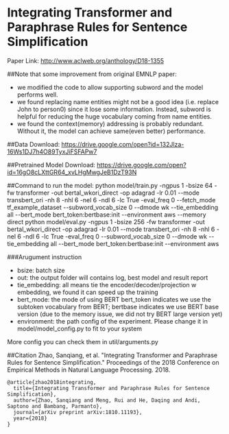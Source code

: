 # Integrating Transformer and Paraphrase Rules for Sentence Simplification
Paper Link: http://www.aclweb.org/anthology/D18-1355


##Note that some improvement from original EMNLP paper: 
- we modified the code to allow supporting subword and the model performs well.
- we found replacing name entities might not be a good idea (i.e. replace John to person0) since it lose some information. Instead, subword is helpful for reducing the huge vocabulary coming from name entities.
- we found the context(memory) addressing is probably redundant. Without it, the model can achieve same(even better) performance.

##Data Download:
https://drive.google.com/open?id=132Jlza-16Ws1DJ7h4O89TyxJiFSFAPw7

##Pretrained Model Download:
https://drive.google.com/open?id=16gO8cLXttGR64_xvLHgMwgJeB1DzT93N

##Command to run the model:
python model/train.py -ngpus 1 -bsize 64 -fw transformer -out bertal_wkori_direct -op adagrad -lr 0.01 --mode transbert_ori -nh 8 -nhl 6 -nel 6 -ndl 6 -lc True -eval_freq 0 --fetch_mode tf_example_dataset --subword_vocab_size 0 --dmode wk --tie_embedding all --bert_mode bert_token:bertbase:init --environment aws --memory direct
python model/eval.py  -ngpus 1 -bsize 256 -fw transformer -out bertal_wkori_direct -op adagrad -lr 0.01 --mode transbert_ori -nh 8 -nhl 6 -nel 6 -ndl 6 -lc True -eval_freq 0 --subword_vocab_size 0 --dmode wk --tie_embedding all --bert_mode bert_token:bertbase:init --environment aws

###Arugument instruction
- bsize: batch size
- out: the output folder will contains log, best model and result report
- tie_embedding: all means tie the encoder/decoder/projection w embedding, we found it can speed up the training
- bert_mode: the mode of using BERT bert_token indicates we use the subtoken vocabulary from BERT; bertbase indicates we use BERT base version (due to the memory issue, we did not try BERT large version yet)
- environment: the path config of the experiment. Please change it in model/model_config.py to fit to your system


More config you can check them in util/arguments.py


##Citation
Zhao, Sanqiang, et al. "Integrating Transformer and Paraphrase Rules for Sentence Simplification." Proceedings of the 2018 Conference on Empirical Methods in Natural Language Processing. 2018.

```
@article{zhao2018integrating,
  title={Integrating Transformer and Paraphrase Rules for Sentence Simplification},
  author={Zhao, Sanqiang and Meng, Rui and He, Daqing and Andi, Saptono and Bambang, Parmanto},
  journal={arXiv preprint arXiv:1810.11193},
  year={2018}
}
```
